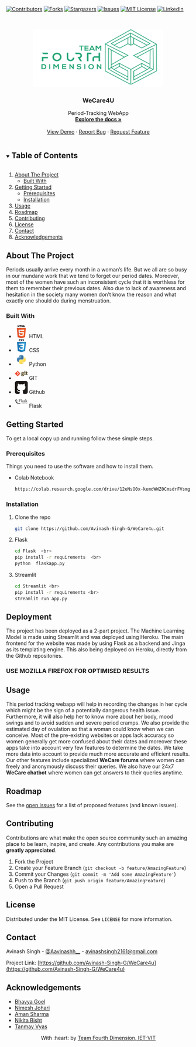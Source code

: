 <!-- PROJECT SHIELDS -->
<!--
*** I'm using markdown "reference style" links for readability.
*** Reference links are enclosed in brackets [ ] instead of parentheses ( ).
*** See the bottom of this document for the declaration of the reference variables
*** for contributors-url, forks-url, etc. This is an optional, concise syntax you may use.
*** https://www.markdownguide.org/basic-syntax/#reference-style-links
-->
[![Contributors][contributors-shield]][contributors-url]
[![Forks][forks-shield]][forks-url]
[![Stargazers][stars-shield]][stars-url]
[![Issues][issues-shield]][issues-url]
[![MIT License][license-shield]][license-url]
[![LinkedIn][linkedin-shield]][linkedin-url]

<!-- PROJECT LOGO -->
<br />
<p align="center">
  <a href="https://github.com/github_username/repo_name">
    <img src="images/logo.png" alt="Logo" width="355.630965006" height="160">
  </a>

  <h3 align="center">WeCare4U</h3>

  <p align="center">
    Period-Tracking WebApp
    <br />
    <a href="https://github.com/Avinash-Singh-G/WeCare4u"><strong>Explore the docs »</strong></a>
    <br />
    <br />
    <a href="https://github.com/Avinash-Singh-G/WeCare4u">View Demo</a>
    ·
    <a href="https://github.com/Avinash-Singh-G/WeCare4u/issues">Report Bug</a>
    ·
    <a href="https://github.com/Avinash-Singh-G/WeCare4u/issues">Request Feature</a>
  </p>
</p>



<!-- TABLE OF CONTENTS -->
<details open="open">
  <summary><h2 style="display: inline-block">Table of Contents</h2></summary>
  <ol>
    <li>
      <a href="#about-the-project">About The Project</a>
      <ul>
        <li><a href="#built-with">Built With</a></li>
      </ul>
    </li>
    <li>
      <a href="#getting-started">Getting Started</a>
      <ul>
        <li><a href="#prerequisites">Prerequisites</a></li>
        <li><a href="#installation">Installation</a></li>
      </ul>
    </li>
    <li><a href="#usage">Usage</a></li>
    <li><a href="#roadmap">Roadmap</a></li>
    <li><a href="#contributing">Contributing</a></li>
    <li><a href="#license">License</a></li>
    <li><a href="#contact">Contact</a></li>
    <li><a href="#acknowledgements">Acknowledgements</a></li>
  </ol>
</details>



<!-- ABOUT THE PROJECT -->
## About The Project

Periods usually arrive every month in a woman’s life. But we all are so busy in our mundane work that we tend to forget our period dates. Moreover, most of the women have such an inconsistent cycle that it is worthless for them to remember their previous dates. Also due to lack of awareness and hesitation in the society many women don’t know the reason and what exactly one should do during menstruation.



### Built With

- <code><img height="35" src="https://raw.githubusercontent.com/github/explore/80688e429a7d4ef2fca1e82350fe8e3517d3494d/topics/html/html.png"></code> HTML
- <code><img height="35" src="https://raw.githubusercontent.com/github/explore/80688e429a7d4ef2fca1e82350fe8e3517d3494d/topics/css/css.png"></code> CSS
- <code><img height="35" src="https://raw.githubusercontent.com/github/explore/80688e429a7d4ef2fca1e82350fe8e3517d3494d/topics/python/python.png"></code> Python
- <code><img height="35" src="https://raw.githubusercontent.com/github/explore/80688e429a7d4ef2fca1e82350fe8e3517d3494d/topics/git/git.png"></code> GIT
- <code><img height="35" src="https://github.com/edent/SuperTinyIcons/blob/master/images/svg/github.svg"></code> Github
- <code><img height="35" src="https://raw.githubusercontent.com/github/explore/80688e429a7d4ef2fca1e82350fe8e3517d3494d/topics/flask/flask.png"></code> Flask


<!-- GETTING STARTED -->
## Getting Started

To get a local copy up and running follow these simple steps.

### Prerequisites

Things you need to use the software and how to install them.
* Colab Notebook
  ```sh
  https://colab.research.google.com/drive/12eNsO0x-kemdWWZ0CmsdrFVsmg4ekxrZ#scrollTo=f23iedCm3bII
  ```

### Installation

1. Clone the repo
   ```sh
   git clone https://github.com/Avinash-Singh-G/WeCare4u.git
   ```
2. Flask
   ```sh
   cd Flask  <br>
   pip install -r requirements  <br>
   python  flaskapp.py
   ```
3. Streamlit
   ```sh
   cd Streamlit <br>
   pip install -r requirements <br>
   streamlit run app.py
   ```

## Deployment 

The project has been deployed as a 2-part project.
The Machine Learning Model is made using Streamlit and was deployed using Heroku. The main frontend for the website was made by using Flask as a backend and Jinga as its templating engine.
This also being deployed on Heroku, directly from the Github repositories.


### USE MOZILLA FIREFOX FOR OPTIMISED RESULTS


<!-- USAGE EXAMPLES -->
## Usage

This period tracking webapp will help in recording the changes in her cycle which might be the sign of a potentially dangerous health issue. Furthermore, it will also help her to know more about her body, mood swings and to avoid sudden and severe period cramps. We also provide the estimated day of ovulation so that a woman could know when we can conceive. 
Most of the pre-existing websites or apps lack accuracy so women generally get more confused about their dates and moreover these apps take into account very few features to determine the dates. We take more data into account to provide much more accurate and efficient results. Our other features include specialized **WeCare forums** where women can freely and anonymously discuss their queries. We also have our 24x7 **WeCare chatbot** where women can get answers to their queries anytime.



<!-- ROADMAP -->
## Roadmap

See the [open issues](https://github.com/Avinash-Singh-G/WeCare4u/issues) for a list of proposed features (and known issues).



<!-- CONTRIBUTING -->
## Contributing

Contributions are what make the open source community such an amazing place to be learn, inspire, and create. Any contributions you make are **greatly appreciated**.

1. Fork the Project
2. Create your Feature Branch (`git checkout -b feature/AmazingFeature`)
3. Commit your Changes (`git commit -m 'Add some AmazingFeature'`)
4. Push to the Branch (`git push origin feature/AmazingFeature`)
5. Open a Pull Request



<!-- LICENSE -->
## License

Distributed under the MIT License. See `LICENSE` for more information.



<!-- CONTACT -->
## Contact

Avinash Singh - [@Aavinashh__](https://twitter.com/Aavinashh__) - avinashsingh2161@gmail.com

Project Link: [https://github.com/Avinash-Singh-G/WeCare4u](https://github.com/Avinash-Singh-G/WeCare4u)



<!-- ACKNOWLEDGEMENTS -->
## Acknowledgements

* [Bhavya Goel](https://github.com/bhavyagoel)
* [Nimesh Johari](https://github.com/NimeshJohari02)
* [Aman Sharma](https://github.com/arcAman07)
* [Nikita Bisht](https://github.com/NikitaBisht2605)
* [Tanmay Vyas](https://github.com/Tanmay000009)

<p align="center">
	With :heart: by <a href="https://ietvit.tech/" target="_blank">Team Fourth Dimension, IET-VIT</a>
</p>


<!-- MARKDOWN LINKS & IMAGES -->
<!-- https://www.markdownguide.org/basic-syntax/#reference-style-links -->
[contributors-shield]: https://img.shields.io/github/contributors/Avinash-Singh-G/WeCare4u.svg?style=for-the-badge
[contributors-url]: https://github.com/Avinash-Singh-G/WeCare4u/graphs/contributors
[forks-shield]: https://img.shields.io/github/forks/Avinash-Singh-G/WeCare4u.svg?style=for-the-badge
[forks-url]: https://github.com/Avinash-Singh-G/WeCare4u/network/members
[stars-shield]: https://img.shields.io/github/stars/Avinash-Singh-G/WeCare4u.svg?style=for-the-badge
[stars-url]: https://github.com/Avinash-Singh-G/WeCare4ustargazers
[issues-shield]: https://img.shields.io/github/issues/Avinash-Singh-G/WeCare4u.svg?style=for-the-badge
[issues-url]: https://github.com/Avinash-Singh-G/WeCare4u/issues
[license-shield]: https://img.shields.io/github/license/Avinash-Singh-G/WeCare4u.svg?style=for-the-badge
[license-url]: https://github.com/Avinash-Singh-G/WeCare4u/blob/master/readme/LICENSE.txt
[linkedin-shield]: https://img.shields.io/badge/-LinkedIn-black.svg?style=for-the-badge&logo=linkedin&colorB=555
[linkedin-url]: https://linkedin.com/in/avinash-singh-b992ba1ba
